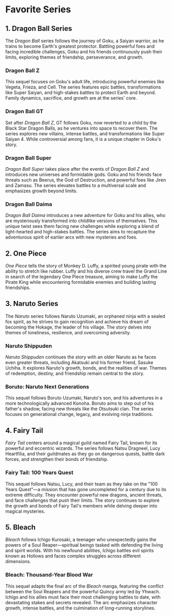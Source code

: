 # Favorite Series

## 1. **Dragon Ball Series**
The *Dragon Ball* series follows the journey of Goku, a Saiyan warrior, as he trains to become Earth's greatest protector. Battling powerful foes and facing incredible challenges, Goku and his friends continuously push their limits, exploring themes of friendship, perseverance, and growth.

### **Dragon Ball Z**
This sequel focuses on Goku's adult life, introducing powerful enemies like Vegeta, Frieza, and Cell. The series features epic battles, transformations like Super Saiyan, and high-stakes battles to protect Earth and beyond. Family dynamics, sacrifice, and growth are at the series' core.

### **Dragon Ball GT**
Set after *Dragon Ball Z*, GT follows Goku, now reverted to a child by the Black Star Dragon Balls, as he ventures into space to recover them. The series explores new villains, intense battles, and transformations like Super Saiyan 4. While controversial among fans, it is a unique chapter in Goku's story.

### **Dragon Ball Super**
*Dragon Ball Super* takes place after the events of *Dragon Ball Z* and introduces new universes and formidable gods. Goku and his friends face threats such as Beerus, the God of Destruction, and powerful foes like Jiren and Zamasu. The series elevates battles to a multiversal scale and emphasizes growth beyond limits.

### **Dragon Ball Daima**
*Dragon Ball Daima* introduces a new adventure for Goku and his allies, who are mysteriously transformed into childlike versions of themselves. This unique twist sees them facing new challenges while exploring a blend of light-hearted and high-stakes battles. The series aims to recapture the adventurous spirit of earlier arcs with new mysteries and foes.

## 2. **One Piece**
*One Piece* tells the story of Monkey D. Luffy, a spirited young pirate with the ability to stretch like rubber. Luffy and his diverse crew travel the Grand Line in search of the legendary One Piece treasure, aiming to make Luffy the Pirate King while encountering formidable enemies and building lasting friendships.

## 3. **Naruto Series**
The *Naruto* series follows Naruto Uzumaki, an orphaned ninja with a sealed fox spirit, as he strives to gain recognition and achieve his dream of becoming the Hokage, the leader of his village. The story delves into themes of loneliness, resilience, and overcoming adversity.

### **Naruto Shippuden**
*Naruto Shippuden* continues the story with an older Naruto as he faces even greater threats, including Akatsuki and his former friend, Sasuke Uchiha. It explores Naruto's growth, bonds, and the realities of war. Themes of redemption, destiny, and friendship remain central to the story.

### **Boruto: Naruto Next Generations**
This sequel follows Boruto Uzumaki, Naruto's son, and his adventures in a more technologically advanced Konoha. Boruto aims to step out of his father's shadow, facing new threats like the Otsutsuki clan. The series focuses on generational change, legacy, and evolving ninja traditions.

## 4. **Fairy Tail**
*Fairy Tail* centers around a magical guild named Fairy Tail, known for its powerful and eccentric wizards. The series follows Natsu Dragneel, Lucy Heartfilia, and their guildmates as they go on dangerous quests, battle dark forces, and strengthen their bonds of friendship.

### **Fairy Tail: 100 Years Quest**
This sequel follows Natsu, Lucy, and their team as they take on the "100 Years Quest"—a mission that has gone uncompleted for a century due to its extreme difficulty. They encounter powerful new dragons, ancient threats, and face challenges that push their limits. The story continues to explore the growth and bonds of Fairy Tail's members while delving deeper into magical mysteries.

## 5. **Bleach**
*Bleach* follows Ichigo Kurosaki, a teenager who unexpectedly gains the powers of a Soul Reaper—spiritual beings tasked with defending the living and spirit worlds. With his newfound abilities, Ichigo battles evil spirits known as Hollows and faces complex struggles across different dimensions.

### **Bleach: Thousand-Year Blood War**
This sequel adapts the final arc of the *Bleach* manga, featuring the conflict between the Soul Reapers and the powerful Quincy army led by Yhwach. Ichigo and his allies must face their most challenging battles to date, with devastating stakes and secrets revealed. The arc emphasizes character growth, intense battles, and the culmination of long-running storylines.
